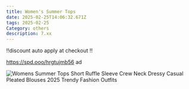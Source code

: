```yaml
---
title: Women's Summer Tops
date: 2025-02-25T14:06:32.671Z
tags: 2025-02-25
Category: others
description: 7.xx
---
```

‼️discount auto apply at checkout ‼️ 



https://spd.ooo/hrgtujmb56  ad <!--StartFragment-->

![Womens Summer Tops Short Ruffle Sleeve Crew Neck Dressy Casual Pleated Blouses 2025 Trendy Fashion Outfits](https://m.media-amazon.com/images/I/71SmMDm+h5L._AC_SX569_.jpg)

<!--EndFragment-->